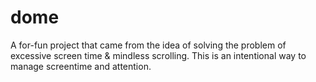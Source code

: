 # dome
A for-fun project that came from the idea of solving the problem of excessive screen time &amp; mindless scrolling. This is an intentional way to manage screentime and attention. 
